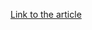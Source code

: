 [Link to the article](https://www.mcafee.com/blogs/other-blogs/mcafee-labs/the-rise-of-deep-learning-for-detection-and-classification-of-malware/)
